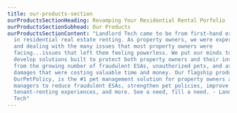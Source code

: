 ```yaml
---
title: our-products-section
ourProductsSectionHeading: Revamping Your Residential Rental Porfolio
ourProductsSectionSubhead: Our Products
ourProductsSectionContent: "Landlord Tech came to be from first-hand experience
  in residential real estate renting. As property owners, we were experiencing
  and dealing with the many issues that most property owners were
  facing...issues that left them feeling powerless. We put our minds together to
  develop solutions built to protect both property owners and their investments
  from the growing number of fraudulent ESAs, unauthorized pets, and associated
  damages that were costing valuable time and money. Our flagship product,
  OurPetPolicy, is the #1 pet management solution for property owners and
  managers to reduce fraudulent ESAs, strengthen pet policies, improve
  tenant-renting experiences, and more. See a need, fill a need. - Landlord
  Tech"
---
```

